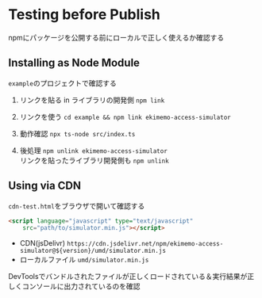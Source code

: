 # Testing before Publish

npmにパッケージを公開する前にローカルで正しく使えるか確認する

## Installing as Node Module

`example`のプロジェクトで確認する

1. リンクを貼る in ライブラリの開発側
`npm link`

2. リンクを使う
`cd example && npm link ekimemo-access-simulator`

3. 動作確認
`npx ts-node src/index.ts`

3. 後処理
`npm unlink ekimemo-access-simulator`  
リンクを貼ったライブラリ開発側も
`npm unlink`

## Using via CDN

`cdn-test.html`をブラウザで開いて確認する

```html
<script language="javascript" type="text/javascript"
    src="path/to/simulator.min.js"></script>
```

- CDN(jsDelivr) `https://cdn.jsdelivr.net/npm/ekimemo-access-simulator@${version}/umd/simulator.min.js`
- ローカルファイル `umd/simulator.min.js`

DevToolsでバンドルされたファイルが正しくロードされている＆実行結果が正しくコンソールに出力されているのを確認
